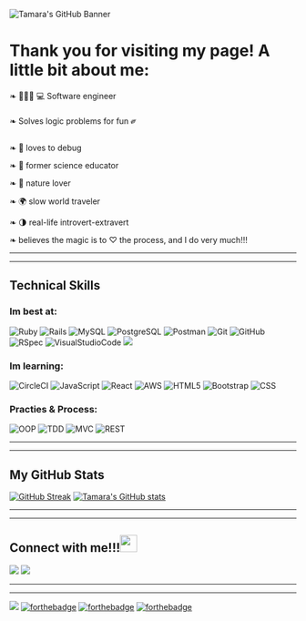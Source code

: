 ![Tamara's GitHub Banner](https://user-images.githubusercontent.com/67713820/189742376-48e84a13-a7ad-4bc3-bf5f-b55175ea0aed.jpeg)

<h1>Thank you for visiting my page! A little bit about me:</h1>

  ❧ 👩🏽‍🔬 💻 Software engineer
  
  ❧ Solves logic problems for fun ༗

  ❧ 🐞 loves to debug 
  
  ❧ 🔬 former science educator 
  
  ❧ 🌱 nature lover
  
  ❧ 🌍 slow world traveler
  
  ❧ 🌗 real-life introvert-extravert 
  
  ❧ believes the magic is to ♡ the process, and I do very much!!!
  
 ---
 ---
## Technical Skills

### Im best at:

<p align="left">
<img alt="Ruby" src="https://img.shields.io/badge/Ruby-CC342D?style=for-the-badge&logo=ruby&logoColor=white"/>
<img alt="Rails" src="https://img.shields.io/badge/rails-%23CC0000.svg?style=for-the-badge&logo=ruby-on-rails&logoColor=white" /> 
<img alt="MySQL" src="https://img.shields.io/badge/MySQL-00000F?style=for-the-badge&logo=mysql&logoColor=white" /> 
<img alt="PostgreSQL" src="https://img.shields.io/badge/PostgreSQL-316192?style=for-the-badge&logo=postgresql&logoColor=white" />
<img alt="Postman" src="https://img.shields.io/badge/Postman-FF6C37?style=for-the-badge&logo=postman&logoColor=white" /> 
<img alt="Git" src="https://img.shields.io/badge/GIT-E44C30?style=for-the-badge&logo=git&logoColor=white"/>
<img alt="GitHub" src="https://img.shields.io/badge/GitHub%20-%2320232a.svg?&style=for-the-badge&logo=GitHub&logoColor=%23EFF7FF" />
<img alt="RSpec" src="https://img.shields.io/badge/RSpec-CC342D?style=for-the-badge&logo=RubyGems&logoColor=white" /> 
<img alt="VisualStudioCode" src="https://img.shields.io/badge/Visual_Studio_Code-0078D4?style=for-the-badge&logo=visual%20studio%20code&logoColor=white"/>
<img atl="Heroku" src="https://img.shields.io/badge/Heroku-430098?style=for-the-badge&logo=heroku&logoColor=white"/ >
</p>

### Im learning:
<p align="left">
<img alt="CircleCI" src="https://img.shields.io/badge/circleci-343434?style=for-the-badge&logo=circleci&logoColor=white" />
<img alt="JavaScript" src="https://img.shields.io/badge/JavaScript-F7DF1E?style=for-the-badge&logo=javascript&logoColor=black" />
<img alt="React" src="https://img.shields.io/badge/React-20232A?style=for-the-badge&logo=react&logoColor=61DAFB" />
<img alt="AWS" src="https://img.shields.io/badge/Amazon_AWS-232F3E?style=for-the-badge&logo=amazon-aws&logoColor=white" />
<img alt="HTML5" src="https://img.shields.io/badge/HTML5-E34F26?style=for-the-badge&logo=html5&logoColor=white" />
<img alt="Bootstrap" src="https://img.shields.io/badge/Bootstrap-563D7C?style=for-the-badge&logo=bootstrap&logoColor=white" />
<img alt="CSS" src="https://img.shields.io/badge/CSS3-1572B6?style=for-the-badge&logo=css3&logoColor=white" />
</p>


### Practies & Process:
![OOP](https://user-images.githubusercontent.com/64919819/113648808-77684300-964a-11eb-8575-05aeaa946a6f.png)
![TDD](https://user-images.githubusercontent.com/64919819/113648827-7f27e780-964a-11eb-8f9e-dfdc2ed077c5.png)
![MVC](https://user-images.githubusercontent.com/64919819/113648848-8949e600-964a-11eb-833f-91872b6f3fe0.png)
![REST](https://user-images.githubusercontent.com/64919819/113648856-8ea73080-964a-11eb-8e85-6f580a54eaca.png)


---
---

## My GitHub Stats
[![GitHub Streak](https://github-readme-streak-stats.herokuapp.com?user=wanderlust-create&theme=github-dark-blue&date_format=M%20j%5B%2C%20Y%5D)](https://git.io/streak-stats)
[![Tamara's GitHub stats](https://github-readme-stats.vercel.app/api?username=wanderlust-create)](https://github.com/wanderlust-create/github-readme-stats)


---
---
<h2>Connect with me!!!<img src="https://raw.githubusercontent.com/MartinHeinz/MartinHeinz/master/wave.gif" width="30px" height="30px" /></h2>
  <a target="_blank"href="https://www.linkedin.com/in/tamara-dowis/"><img src="https://img.shields.io/badge/linkedin-%230077B5.svg?&style=for-the-badge&logo=linkedin&logoColor=white" /></a>
  <a href="mailto:tamara.dowis@gmail.com?subject=Message%20From%20my%20Github"><img src="https://img.shields.io/badge/gmail-%23D14836.svg?&style=for-the-badge&logo=gmail&logoColor=white" /></a>
  
  ---
  ---
  ![](https://komarev.com/ghpvc/?username=wanderlust-create&color=46bdc6&style=for-the-badge)
  [![forthebadge](http://forthebadge.com/images/badges/built-with-love.svg)](http://forthebadge.com)
  [![forthebadge](https://forthebadge.com/images/badges/built-with-science.svg)](https://forthebadge.com)
  [![forthebadge](https://forthebadge.com/images/badges/powered-by-coffee.svg)](https://forthebadge.com)
